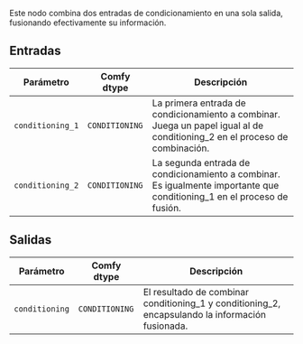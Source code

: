 Este nodo combina dos entradas de condicionamiento en una sola salida, fusionando efectivamente su información.

## Entradas

| Parámetro            | Comfy dtype        | Descripción |
|----------------------|--------------------|-------------|
| `conditioning_1`      | `CONDITIONING`     | La primera entrada de condicionamiento a combinar. Juega un papel igual al de conditioning_2 en el proceso de combinación. |
| `conditioning_2`      | `CONDITIONING`     | La segunda entrada de condicionamiento a combinar. Es igualmente importante que conditioning_1 en el proceso de fusión. |

## Salidas

| Parámetro            | Comfy dtype        | Descripción |
|----------------------|--------------------|-------------|
| `conditioning`        | `CONDITIONING`     | El resultado de combinar conditioning_1 y conditioning_2, encapsulando la información fusionada. |
